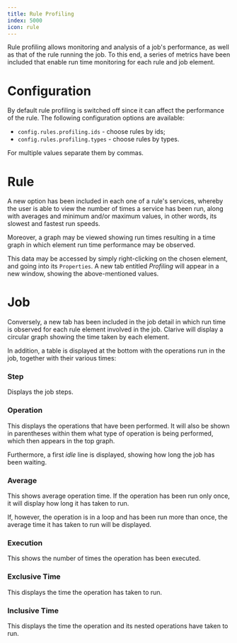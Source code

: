 ```yaml
---
title: Rule Profiling
index: 5000
icon: rule
---
```


Rule profiling allows monitoring and analysis of a job's performance, as well as that of the rule running the job. To
this end, a series of metrics have been included that enable run time monitoring for each rule and job element.

# Configuration

By default rule profiling is switched off since it can affect the performance of the rule. The following configuration
options are available:

- `config.rules.profiling.ids` - choose rules by ids;
- `config.rules.profiling.types` - choose rules by types.

For multiple values separate them by commas.

# Rule

A new option has been included in each one of a rule's services, whereby the user is able to view the number of times
a service has been run, along with averages and minimum and/or maximum values, in other words, its slowest and fastest
run speeds.

Moreover, a graph may be viewed showing run times resulting in a time graph in which element run time performance may be
observed.

This data may be accessed by simply right-clicking on the chosen element, and going into its `Properties`. A new tab
entitled *Profiling* will appear in a new window, showing the above-mentioned values.

# Job

Conversely, a new tab has been included in the job detail in which run time is observed for each rule element involved
in the job. Clarive will display a circular graph showing the time taken by each element.

In addition, a table is displayed at the bottom with the operations run in the job, together with their various times:

### Step

Displays the job steps.

### Operation

This displays the operations that have been performed. It will also be shown in parentheses within them what type of
operation is being performed, which then appears in the top graph.

Furthermore, a first *idle* line is displayed, showing how long the job has been waiting.

### Average

This shows average operation time. If the operation has been run only once, it will display how long it has taken to
run.

If, however, the operation is in a loop and has been run more than once, the average time it has taken to run will be
displayed.

### Execution

This shows the number of times the operation has been executed.

### Exclusive Time

This displays the time the operation has taken to run.

### Inclusive Time

This displays the time the operation and its nested operations have taken to run.
